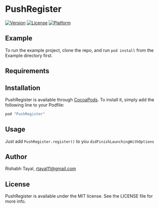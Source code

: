 # PushRegister

<!--[![CI Status](http://img.shields.io/travis/Rishabh Tayal/PushRegister.svg?style=flat)](https://travis-ci.org/Rishabh Tayal/PushRegister)-->
[![Version](https://img.shields.io/cocoapods/v/PushRegister.svg?style=flat)](http://cocoapods.org/pods/PushRegister)
[![License](https://img.shields.io/cocoapods/l/PushRegister.svg?style=flat)](http://cocoapods.org/pods/PushRegister)
[![Platform](https://img.shields.io/cocoapods/p/PushRegister.svg?style=flat)](http://cocoapods.org/pods/PushRegister)

## Example

To run the example project, clone the repo, and run `pod install` from the Example directory first.

## Requirements

## Installation

PushRegister is available through [CocoaPods](http://cocoapods.org). To install
it, simply add the following line to your Podfile:

```ruby
pod "PushRegister"
```

## Usage
Just add `PushRegister.register()` to you `didFinishLaunchingWithOptions`

## Author

Rishabh Tayal, rtayal11@gmail.com

## License

PushRegister is available under the MIT license. See the LICENSE file for more info.
